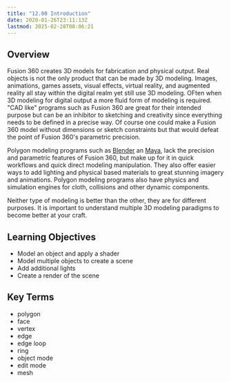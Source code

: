 ```yaml
---
title: "12.00 Introduction"
date: 2020-01-26T23:11:13Z
lastmod: 2025-02-28T08:06:21
---
```


## Overview

Fusion 360 creates 3D models for fabrication and physical output. Real objects is not the only product that can be made by 3D modeling. Images, animations, games assets, visual effects, virtual reality, and augmented reality all stay within the digital realm yet still use 3D modeling. OFten when 3D modeling for digital output a more fluid form of modeling is required. "CAD like" programs such as Fusion 360 are great for their intended purpose but can be an inhibitor to sketching and creativity since everything needs to be defined in a precise way. Of course one could make a Fusion 360 model without dimensions or sketch constraints but that would defeat the point of Fusion 360's parametric precision.

Polygon modeling programs such as [Blender](../../../../3d-modeling/blender/blender.md) an [Maya](../../../../3d-modeling/maya/maya.md), lack the precision and parametric features of Fusion 360, but make up for it in quick workflows and quick direct modeling manipulation. They also offer easier ways to add lighting and physical based materials to great stunning imagery and animations. Polygon modeling programs also have physics and simulation engines for cloth, collisions and other dynamic components.

Neither type of modeling is better than the other, they are for different purposes. It is important to understand multiple 3D modeling paradigms to become better at your craft.

## Learning Objectives

- Model an object and apply a shader
- Model multiple objects to create a scene
- Add additional lights
- Create a render of the scene

## Key Terms

- polygon
- face
- vertex
- edge
- edge loop
- ring
- object mode
- edit mode
- mesh
